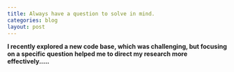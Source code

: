 ```yaml
---
title: Always have a question to solve in mind.
categories: blog
layout: post
---
```


**I recently explored a new code base, which was challenging, but focusing on a specific question helped me to direct my research more effectively.....**

